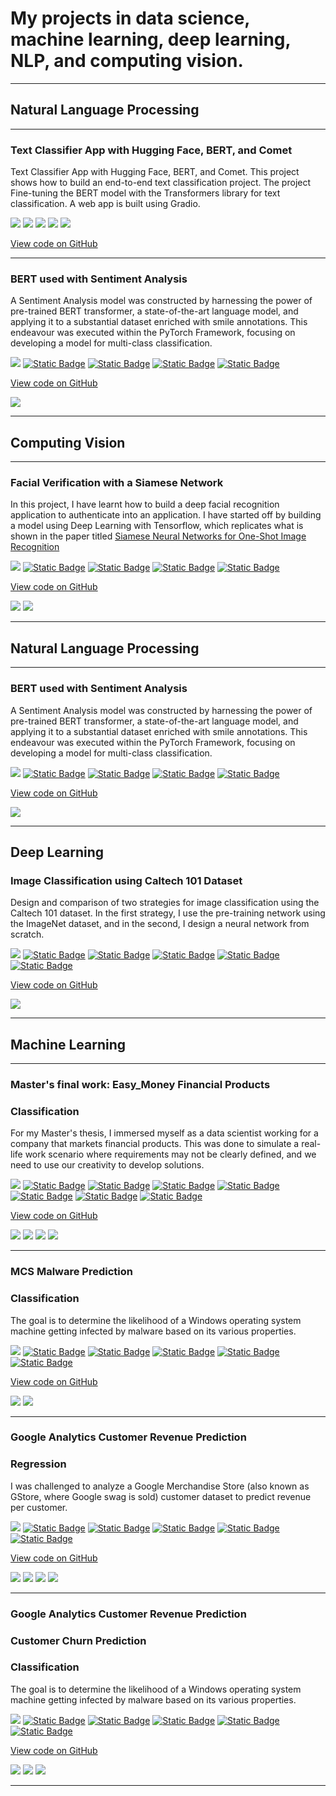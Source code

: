 # My projects in data science, machine learning, deep learning, NLP, and computing vision.

---

## Natural Language Processing 

---

### Text Classifier App with Hugging Face, BERT, and Comet

Text Classifier App with Hugging Face, BERT, and Comet. This project shows how to build an end-to-end text classification project. The project Fine-tuning the BERT model with the Transformers library for text classification. A web app is built using Gradio.

[![](https://img.shields.io/badge/Python-blue?style=plastic&logo=python&logoColor=white)]()
[![](https://img.shields.io/badge/huggingface-F8DE22?style=plastic&logo=huggingface&logoColor=white)]()
[![](https://img.shields.io/badge/Transformers-D71313?style=plastic&logo=transformers&logoColor=white)]()
[![](https://img.shields.io/badge/CometML-0002A1?style=plastic&logo=cometml&logoColor=white)]()
[![](https://img.shields.io/badge/Gradio-A31ACB?style=plastic&logo=gradio&logoColor=white)]()

[View code on GitHub](https://github.com/franhinomut/Text_Classifier_App)



---

### BERT used with Sentiment Analysis

A Sentiment Analysis model was constructed by harnessing the power of pre-trained BERT transformer, a state-of-the-art language model, and applying it to a substantial dataset enriched with smile annotations. This endeavour was executed within the PyTorch Framework, focusing on developing a model for multi-class classification.

[![](https://img.shields.io/badge/Python-white?logo=Python)](#) 
[![Static Badge](https://img.shields.io/badge/NLP-white?logo=NLP)](#)
[![Static Badge](https://img.shields.io/badge/Pytorch-white?logo=PyTorch)](#)
[![Static Badge](https://img.shields.io/badge/Fine_Tuning-white?logo=Fine_Tuning)](#)
[![Static Badge](https://img.shields.io/badge/OpenCV-white?logo=OpenCV)](#)


[View code on GitHub](https://github.com/franhinomut/BERT-used-with-Sentiment-Analysis)


<img src="images/BERT_diagrams.png?raw=true" />

---

## Computing Vision 

---

### Facial Verification with a Siamese Network

In this project, I have learnt how to build a deep facial recognition application to authenticate into an application. 
I have started off by building a model using Deep Learning with Tensorflow, which replicates what is shown in the paper titled [Siamese Neural Networks for One-Shot Image Recognition](https://www.cs.cmu.edu/~rsalakhu/papers/oneshot1.pdf)

[![](https://img.shields.io/badge/Python-white?logo=Python)](#) 
[![Static Badge](https://img.shields.io/badge/Deep_Learning-white?logo=Deep%20Learning)](#)
[![Static Badge](https://img.shields.io/badge/Tensorflow-white?logo=Tensorflow)](#)
[![Static Badge](https://img.shields.io/badge/Siamese_Neural_Network-white?logo=Siamese_Neural_Network)](#)
[![Static Badge](https://img.shields.io/badge/OpenCV-white?logo=OpenCV)](#)


[View code on GitHub](https://github.com/franhinomut/Facial_Verification_Siamese_Network)


<img src="images/One-shot tasks.png?raw=true" />
<img src="images/Facial Verification.png?raw=true" />

---

## Natural Language Processing 

---

### BERT used with Sentiment Analysis

A Sentiment Analysis model was constructed by harnessing the power of pre-trained BERT transformer, a state-of-the-art language model, and applying it to a substantial dataset enriched with smile annotations. This endeavour was executed within the PyTorch Framework, focusing on developing a model for multi-class classification.

[![](https://img.shields.io/badge/Python-white?logo=Python)](#) 
[![Static Badge](https://img.shields.io/badge/NLP-white?logo=NLP)](#)
[![Static Badge](https://img.shields.io/badge/Pytorch-white?logo=PyTorch)](#)
[![Static Badge](https://img.shields.io/badge/Fine_Tuning-white?logo=Fine_Tuning)](#)
[![Static Badge](https://img.shields.io/badge/OpenCV-white?logo=OpenCV)](#)


[View code on GitHub](https://github.com/franhinomut/BERT-used-with-Sentiment-Analysis)


<img src="images/BERT_diagrams.png?raw=true" />

---

## Deep Learning 

### Image Classification using Caltech 101 Dataset

Design and comparison of two strategies for image classification using the Caltech 101 dataset. In the first strategy, I use the pre-training network using the ImageNet dataset, and in the second, I design a neural network from scratch.

[![](https://img.shields.io/badge/Python-white?logo=Python)](#) 
[![Static Badge](https://img.shields.io/badge/Deep_Learning-white?logo=Deep%20Learning)](#)
[![Static Badge](https://img.shields.io/badge/Convolution_Networks-white?logo=Convolution_Networks)](#)
[![Static Badge](https://img.shields.io/badge/Data_Augmentation-white?logo=Data_Augmentation)](#)
[![Static Badge](https://img.shields.io/badge/Fine_Tuning-white?logo=Fine_Tuning)](#)
[![Static Badge](https://img.shields.io/badge/Data_Preprocessing-white?logo=Data_Preprocessing)](#)


[View code on GitHub](https://github.com/franhinomut/Deep_Learning_dataset_Caltech_101)

<img src="images/Caltech 101.png?raw=true" />

---
## Machine Learning 

---

### Master's final work: Easy_Money Financial Products

### Classification

For my Master's thesis, I immersed myself as a data scientist working for a company that markets financial products. This was done to simulate a real-life work scenario where requirements may not be clearly defined, and we need to use our creativity to develop solutions.

[![](https://img.shields.io/badge/Python-white?logo=Python)](#) 
[![Static Badge](https://img.shields.io/badge/Machine_Learning-white?logo=Machine_Learning)](#)
[![Static Badge](https://img.shields.io/badge/Data_Cleaning-white?logo=Data_Cleaning)](#)
[![Static Badge](https://img.shields.io/badge/Data_Preprocessing-white?logo=Data_Preprocessing)](#)
[![Static Badge](https://img.shields.io/badge/Data_Visualization-white?logo=Data_Visualization)](#)
[![Static Badge](https://img.shields.io/badge/PowerBI-white?logo=PowerBI)](#)
[![Static Badge](https://img.shields.io/badge/Clustering-white?logo=Clustering)](#)
[![Static Badge](https://img.shields.io/badge/Classification-white?logo=Classification)](#)

[View code on GitHub](https://github.com/franhinomut/TFM_DSC_Easy_Money)

<img src="images/Contexto.png?raw=true" />
<img src="images/Preprocesamiento.png?raw=true" />
<img src="images/Clustering.png?raw=true" />
<img src="images/Modelado.png?raw=true" />

---

### MCS Malware Prediction

### Classification

The goal is to determine the likelihood of a Windows operating system machine getting infected by malware based on its various properties.

[![](https://img.shields.io/badge/Python-white?logo=Python)](#) 
[![Static Badge](https://img.shields.io/badge/Machine_Learning-white?logo=Machine_Learning)](#)
[![Static Badge](https://img.shields.io/badge/Data_Cleaning-white?logo=Data_Cleaning)](#)
[![Static Badge](https://img.shields.io/badge/Data_Preprocessing-white?logo=Data_Preprocessing)](#)
[![Static Badge](https://img.shields.io/badge/Data_Visualization-white?logo=Data_Visualization)](#)
[![Static Badge](https://img.shields.io/badge/Classification-white?logo=Classification)](#)

[View code on GitHub](https://github.com/franhinomut/MCS_Malware_Prediction)

<img src="images/valores unicos.png?raw=true" />
<img src="images/ROC Curve.png?raw=true" />

---

### Google Analytics Customer Revenue Prediction

### Regression

I was challenged to analyze a Google Merchandise Store (also known as GStore, where Google swag is sold) customer dataset to predict revenue per customer.

[![](https://img.shields.io/badge/Python-white?logo=Python)](#) 
[![Static Badge](https://img.shields.io/badge/Machine_Learning-white?logo=Machine_Learning)](#)
[![Static Badge](https://img.shields.io/badge/Data_Cleaning-white?logo=Data_Cleaning)](#)
[![Static Badge](https://img.shields.io/badge/Data_Preprocessing-white?logo=Data_Preprocessing)](#)
[![Static Badge](https://img.shields.io/badge/Data_Visualization-white?logo=Data_Visualization)](#)
[![Static Badge](https://img.shields.io/badge/Regression-white?logo=Regression)](#)

[View code on GitHub](https://github.com/franhinomut/Google-Analytics-Customer-Revenue-Prediction)

<img src="images/Browsers.png?raw=true" />
<img src="images/TotalTransactions.png?raw=true" />
<img src="images/TotalTransactionsLN.png?raw=true" />
<img src="images/TotalHistsLN.png?raw=true" />

---

### Google Analytics Customer Revenue Prediction

### Customer Churn Prediction

### Classification

The goal is to determine the likelihood of a Windows operating system machine getting infected by malware based on its various properties.

[![](https://img.shields.io/badge/Python-white?logo=Python)](#) 
[![Static Badge](https://img.shields.io/badge/Machine_Learning-white?logo=Machine_Learning)](#)
[![Static Badge](https://img.shields.io/badge/Data_Cleaning-white?logo=Data_Cleaning)](#)
[![Static Badge](https://img.shields.io/badge/Data_Preprocessing-white?logo=Data_Preprocessing)](#)
[![Static Badge](https://img.shields.io/badge/Data_Visualization-white?logo=Data_Visualization)](#)
[![Static Badge](https://img.shields.io/badge/Classification-white?logo=Classification)](#)

[View code on GitHub](https://github.com/franhinomut/Customer_Churn_Prediction)

<img src="images/outputs.png?raw=true" />
<img src="images/Correlations.png?raw=true" />
<img src="images/DecisionTree.png?raw=true" />

---
